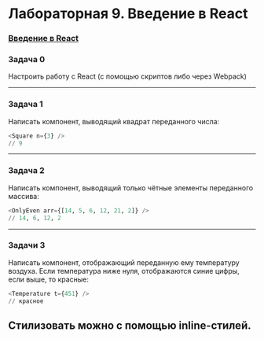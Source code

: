 # Лабораторная 9. Введение в React

### [Введение в React](https://dmitryweiner.github.io/web-lectures/React%20-%20Basic.html#) 

### Задача 0

Настроить работу с React (с помощью скриптов либо через Webpack)

---

### Задача 1

Написать компонент, выводящий квадрат переданного числа:
```sql
<Square n={3} />
// 9
```
---

### Задача 2

Написать компонент, выводящий только чётные элементы переданного массива:
```sql
<OnlyEven arr={[14, 5, 6, 12, 21, 2]} />
// 14, 6, 12, 2
```

---

### Задачи 3

Написать компонент, отображающий переданную ему температуру воздуха. Если температура ниже нуля, отображаются синие цифры, если выше, то красные:
```sql
<Temperature t={451} />
// красное
```

Стилизовать можно с помощью inline-стилей.
---
